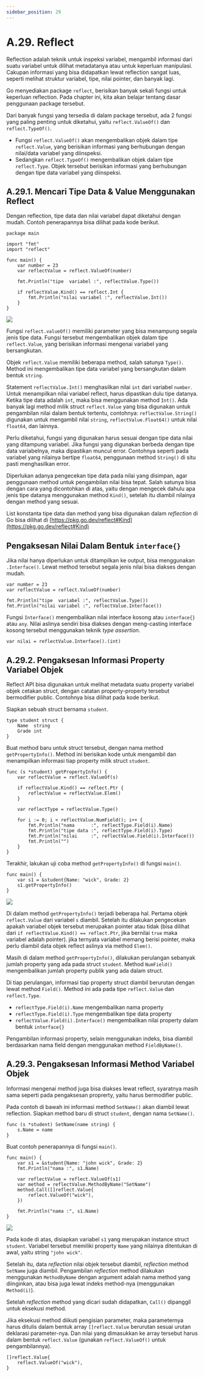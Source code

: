 ```yaml
---
sidebar_position: 29
---
```


# A.29. Reflect


Reflection adalah teknik untuk inspeksi variabel, mengambil informasi dari suatu variabel untuk dilihat metadatanya atau untuk keperluan manipulasi. Cakupan informasi yang bisa didapatkan lewat reflection sangat luas, seperti melihat struktur variabel, tipe, nilai pointer, dan banyak lagi.

Go menyediakan package  `reflect`, berisikan banyak sekali fungsi untuk keperluan reflection. Pada chapter ini, kita akan belajar tentang dasar penggunaan package tersebut.

Dari banyak fungsi yang tersedia di dalam package tersebut, ada 2 fungsi yang paling penting untuk diketahui, yaitu  `reflect.ValueOf()`  dan  `reflect.TypeOf()`.

-   Fungsi  `reflect.ValueOf()`  akan mengembalikan objek dalam tipe  `reflect.Value`, yang berisikan informasi yang berhubungan dengan nilai/data variabel yang diinspeksi.
-   Sedangkan  `reflect.TypeOf()`  mengembalikan objek dalam tipe  `reflect.Type`. Objek tersebut berisikan informasi yang berhubungan dengan tipe data variabel yang diinspeksi.

## A.29.1. Mencari Tipe Data & Value Menggunakan Reflect

Dengan reflection, tipe data dan nilai variabel dapat diketahui dengan mudah. Contoh penerapannya bisa dilihat pada kode berikut.

```
package main

import "fmt"
import "reflect"

func main() {
    var number = 23
    var reflectValue = reflect.ValueOf(number)

    fmt.Println("tipe  variabel :", reflectValue.Type())

    if reflectValue.Kind() == reflect.Int {
        fmt.Println("nilai variabel :", reflectValue.Int())
    }
}
```

**![](https://lh7-rt.googleusercontent.com/docsz/AD_4nXePz2hZbKUoVh28u4iqgop-Yz2PgeZQcdHY9gBXKDJfjTZ7JkcAmDxeow3emEK7vt_s6kmepRYa1sERYKdrwTS3jHrhkoZduV-fchJ0_WnhLPlJfEck3Dof3uoSSaijyYozUAmQO3gf8Thxs0HAlJPXIVKm?key=d3s-vJLBsYtwvRvGfZhdnw)**

Fungsi  `reflect.valueOf()`  memiliki parameter yang bisa menampung segala jenis tipe data. Fungsi tersebut mengembalikan objek dalam tipe  `reflect.Value`, yang berisikan informasi mengenai variabel yang bersangkutan.

Objek  `reflect.Value`  memiliki beberapa method, salah satunya  `Type()`. Method ini mengembalikan tipe data variabel yang bersangkutan dalam bentuk  `string`.

Statement  `reflectValue.Int()`  menghasilkan nilai  `int`  dari variabel  `number`. Untuk menampilkan nilai variabel reflect, harus dipastikan dulu tipe datanya. Ketika tipe data adalah  `int`, maka bisa menggunakan method  `Int()`. Ada banyak lagi method milik struct  `reflect.Value`  yang bisa digunakan untuk pengambilan nilai dalam bentuk tertentu, contohnya:  `reflectValue.String()`  digunakan untuk mengambil nilai  `string`,  `reflectValue.Float64()`  untuk nilai  `float64`, dan lainnya.

Perlu diketahui, fungsi yang digunakan harus sesuai dengan tipe data nilai yang ditampung variabel. Jika fungsi yang digunakan berbeda dengan tipe data variabelnya, maka dipastikan muncul error. Contohnya seperti pada variabel yang nilainya bertipe  `float64`, penggunaan method  `String()`  di situ pasti menghasilkan error.

Diperlukan adanya pengecekan tipe data pada nilai yang disimpan, agar penggunaan method untuk pengambilan nilai bisa tepat. Salah satunya bisa dengan cara yang dicontohkan di atas, yaitu dengan mengecek dahulu apa jenis tipe datanya menggunakan method  `Kind()`, setelah itu diambil nilainya dengan method yang sesuai.

List konstanta tipe data dan method yang bisa digunakan dalam  _reflection_  di Go bisa dilihat di  [https://pkg.go.dev/reflect#Kind](https://pkg.go.dev/reflect#Kind)

## Pengaksesan Nilai Dalam Bentuk  `interface{}`

Jika nilai hanya diperlukan untuk ditampilkan ke output, bisa menggunakan  `.Interface()`. Lewat method tersebut segala jenis nilai bisa diakses dengan mudah.

```
var number = 23
var reflectValue = reflect.ValueOf(number)

fmt.Println("tipe  variabel :", reflectValue.Type())
fmt.Println("nilai variabel :", reflectValue.Interface())
```

Fungsi  `Interface()`  mengembalikan nilai interface kosong atau  `interface{}`  atau  `any`. Nilai aslinya sendiri bisa diakses dengan meng-casting interface kosong tersebut menggunakan teknik  _type assertion_.

```
var nilai = reflectValue.Interface().(int)
```

## A.29.2. Pengaksesan Informasi Property Variabel Objek

Reflect API bisa digunakan untuk melihat metadata suatu property variabel objek cetakan struct, dengan catatan property-property tersebut bermodifier public. Contohnya bisa dilihat pada kode berikut.

Siapkan sebuah struct bernama  `student`.

```
type student struct {
    Name  string
    Grade int
}
```
Buat method baru untuk struct tersebut, dengan nama method  `getPropertyInfo()`. Method ini berisikan kode untuk mengambil dan menampilkan informasi tiap property milik struct  `student`.

```
func (s *student) getPropertyInfo() {
    var reflectValue = reflect.ValueOf(s)

    if reflectValue.Kind() == reflect.Ptr {
        reflectValue = reflectValue.Elem()
    }

    var reflectType = reflectValue.Type()

    for i := 0; i < reflectValue.NumField(); i++ {
        fmt.Println("nama      :", reflectType.Field(i).Name)
        fmt.Println("tipe data :", reflectType.Field(i).Type)
        fmt.Println("nilai     :", reflectValue.Field(i).Interface())
        fmt.Println("")
    }
}
```

Terakhir, lakukan uji coba method  `getPropertyInfo()`  di fungsi  `main()`.

```
func main() {
    var s1 = &student{Name: "wick", Grade: 2}
    s1.getPropertyInfo()
}
```

**![](https://lh7-rt.googleusercontent.com/docsz/AD_4nXfBt_oiKlF0Lg-N6e29TtnqjKISXN0C4zAZI0_rho_5X_TEx7asFHdrM8v8QBjTw3RyFZVWNTjmj6du68e9X8C42TbcsChC2rBR-LV6vq5IfXUlIAbSeDd9ZeYHP341klnBIOcxWz7tQ0DAV1cS0muNgo1H?key=d3s-vJLBsYtwvRvGfZhdnw)**

Di dalam method  `getPropertyInfo()`  terjadi beberapa hal. Pertama objek  `reflect.Value`  dari variabel  `s`  diambil. Setelah itu dilakukan pengecekan apakah variabel objek tersebut merupakan pointer atau tidak (bisa dilihat dari  `if reflectValue.Kind() == reflect.Ptr`, jika bernilai  `true`  maka variabel adalah pointer). jika ternyata variabel memang berisi pointer, maka perlu diambil data objek reflect aslinya via method  `Elem()`.

Masih di dalam method  `getPropertyInfo()`, dilakukan perulangan sebanyak jumlah property yang ada pada struct  `student`. Method  `NumField()`  mengembalikan jumlah property publik yang ada dalam struct.

Di tiap perulangan, informasi tiap property struct diambil berurutan dengan lewat method  `Field()`. Method ini ada pada tipe  `reflect.Value`  dan  `reflect.Type`.

-   `reflectType.Field(i).Name`  mengembalikan nama property
-   `reflectType.Field(i).Type`  mengembalikan tipe data property
-   `reflectValue.Field(i).Interface()`  mengembalikan nilai property dalam bentuk  `interface{}`

Pengambilan informasi property, selain menggunakan indeks, bisa diambil berdasarkan nama field dengan menggunakan method  `FieldByName()`.

## A.29.3. Pengaksesan Informasi Method Variabel Objek

Informasi mengenai method juga bisa diakses lewat reflect, syaratnya masih sama seperti pada pengaksesan proprerty, yaitu harus bermodifier public.

Pada contoh di bawah ini informasi method  `SetName()`  akan diambil lewat reflection. Siapkan method baru di struct  `student`, dengan nama  `SetName()`.

```
func (s *student) SetName(name string) {
    s.Name = name
}
```

Buat contoh penerapannya di fungsi  `main()`.

```
func main() {
    var s1 = &student{Name: "john wick", Grade: 2}
    fmt.Println("nama :", s1.Name)

    var reflectValue = reflect.ValueOf(s1)
    var method = reflectValue.MethodByName("SetName")
    method.Call([]reflect.Value{
        reflect.ValueOf("wick"),
    })

    fmt.Println("nama :", s1.Name)
}
```

**![](https://lh7-rt.googleusercontent.com/docsz/AD_4nXfDv0w0rfBBpPxWbPnYCxyPuK2zxRs92wSe7u12rWjAgib863LAHgVDya-b7tINi1SOsL2qWtvVhaJ1vE7S3htk4OXoumZ151DsBx1qKUtgrIaO5oVvIP52rN6_GgQi8DwJg1LDL-GTizBZoyv25brm8qCN?key=d3s-vJLBsYtwvRvGfZhdnw)**

Pada kode di atas, disiapkan variabel  `s1`  yang merupakan instance struct  `student`. Variabel tersebut memiliki property  `Name`  yang nilainya ditentukan di awal, yaitu string  `"john wick"`.

Setelah itu, data  _reflection_  nilai objek tersebut diambil,  _reflection_  method  `SetName`  juga diambil. Pengambilan  _reflection_  method dilakukan menggunakan  `MethodByName`  dengan argument adalah nama method yang diinginkan, atau bisa juga lewat indeks method-nya (menggunakan  `Method(i)`).

Setelah  _reflection_  method yang dicari sudah didapatkan,  `Call()`  dipanggil untuk eksekusi method.

Jika eksekusi method diikuti pengisian parameter, maka parameternya harus ditulis dalam bentuk array  `[]reflect.Value`  berurutan sesuai urutan deklarasi parameter-nya. Dan nilai yang dimasukkan ke array tersebut harus dalam bentuk  `reflect.Value`  (gunakan  `reflect.ValueOf()`  untuk pengambilannya).

```
[]reflect.Value{
    reflect.ValueOf("wick"),
}
```